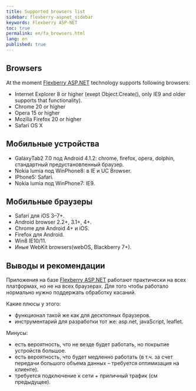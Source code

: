 ```yaml
---
title: Supported browsers list
sidebar: flexberry-aspnet_sidebar
keywords: Flexberry ASP-NET
toc: true
permalink: en/fa_browsers.html
lang: en
published: true
---
```


## Browsers

At the moment [Flexberry ASP.NET](fa_flexberry-asp-net.html) technology supports following browsers:

* Internet Explorer 8 or higher (exept Object.Create(), only IE9 and older supports that functionality).
* Chrome 20 or higher
* Opera 15 or higher
* Mozilla Firefox 20 or higher
* Safari OS X

## Мобильные устройства

* GalaxyTab2 7.0 под Android 4.1.2: chrome, firefox, opera, dolphin, стандартный предустановленный браузер.
* Nokia lumia под WinPhone8: в IE и UC Browser.
* IPhone5: Safari.
* Nokia lumia под WinPhone7: IE9.

## Мобильные браузеры

* Safari для iOS 3–7+.
* Android browser 2.2+, 3.1+, 4+.
* Chrome для Android 4+ и iOS.
* Firefox для Android.
* Win8 IE10/11.
* Иные WebKit browsers(webOS, Blackberry 7+).

## Выводы и рекомендации

Приложения на базе [Flexberry ASP.NET](fa_flexberry-asp-net.html) работают практически на всех платформах, но не на всех браузерах.
Для того чтобы работало нормально нужно поддержать обработку касаний.

Какие плюсы у этого:

* функционал такой же как для десктопных браузеров.
* инструментарий для разработки тот же: asp.net,  javaScript, leaflet.

Минусы:

* есть вероятность, что не везде будет работать, но покрытие устройств большое.
* есть вероятность, что будет медленно работать (в т.ч. за счет передачи большого объема данных – требуется оптимизация на клиенте).
* требуется подключение к сети + приличный трафик (см предыдущее).

